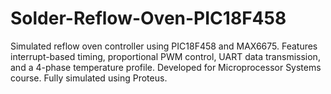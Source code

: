 # Solder-Reflow-Oven-PIC18F458
Simulated reflow oven controller using PIC18F458 and MAX6675. Features interrupt-based timing, proportional PWM control, UART data transmission, and a 4-phase temperature profile. Developed for Microprocessor Systems course. Fully simulated using Proteus.
